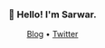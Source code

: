 <h3 align="center">👋 Hello! I'm Sarwar.</h3>

<p align="center">
  <a href="https://sarwar.dev">Blog</a> •
  <a href="https://twitter.com/axiom24">Twitter</a>
</p>
